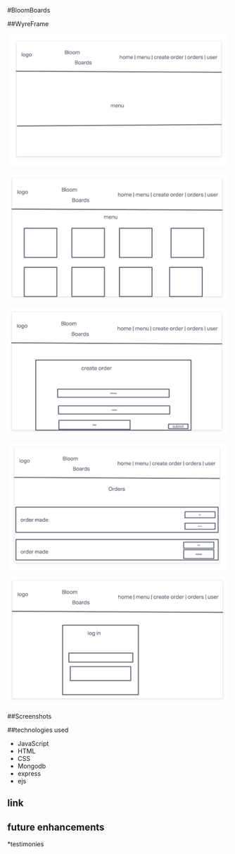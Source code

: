 #BloomBoards

##WyreFrame

![Alt text](README%20Screenshots/Screenshot%202022-12-19%20at%202.03.04%20PM.png)

![Alt text](README%20Screenshots/Screenshot%202022-12-19%20at%202.03.12%20PM.png)

![Alt text](README%20Screenshots/Screenshot%202022-12-19%20at%202.03.18%20PM.png)

![Alt text](README%20Screenshots/Screenshot%202022-12-19%20at%202.03.23%20PM.png)

![Alt text](README%20Screenshots/Screenshot%202022-12-19%20at%202.03.30%20PM.png)

##Screenshots

##technologies used
* JavaScript
* HTML
* CSS
* Mongodb
* express
* ejs

## link

## future enhancements
*testimonies
